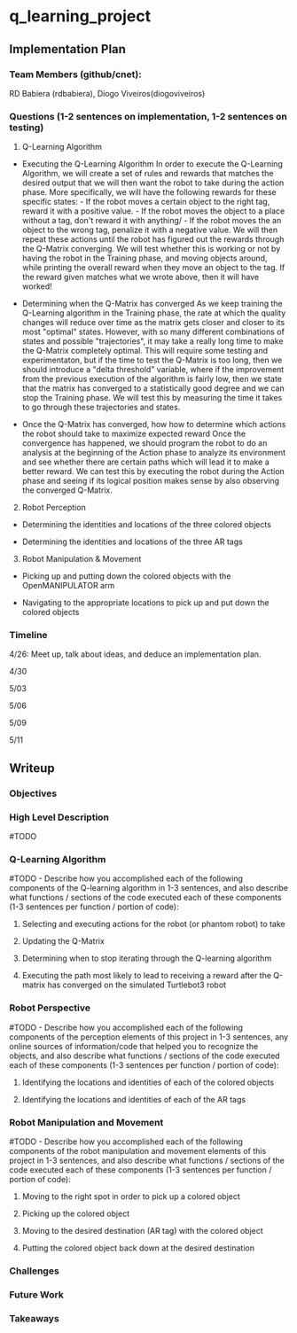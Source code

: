 # q_learning_project
## Implementation Plan

### Team Members (github/cnet):
RD Babiera (rdbabiera), Diogo Viveiros(diogoviveiros)

### Questions (1-2 sentences on implementation, 1-2 sentences on testing)
1. Q-Learning Algorithm
- Executing the Q-Learning Algorithm
    In order to execute the Q-Learning Algorithm, we will create a set of rules and rewards that matches the desired output that we will then want the robot to take during the action phase. More specifically, we will have the following rewards for these specific states: 
      - If the robot moves a certain object to the right tag, reward it with a positive value.
      - If the robot moves the object to a place without a tag, don't reward it with anything/
      - If the robot moves the an object to the wrong tag, penalize it with a negative value. 
    We will then repeat these actions until the robot has figured out the rewards through the Q-Matrix converging. We will test whether this is working or not by having the robot in the Training phase, and moving objects around, while printing the overall reward when they move an object to the tag. If the reward given matches what we wrote above, then it will have worked!

- Determining when the Q-Matrix has converged
  As we keep training the Q-Learning algorithm in the Training phase, the rate at which the quality changes will reduce over time as the matrix gets closer and closer to its most "optimal" states. However, with so many different combinations of states and possible "trajectories", it may take a really long time to make the Q-Matrix completely optimal. This will require some testing and experimentaton, but if the time to test the Q-Matrix is too long, then we should introduce a "delta threshold" variable, where if the improvement from the previous execution of the algorithm is fairly low, then we state that the matrix has converged to a statistically good degree and we can stop the Training phase. We will test this by measuring the time it takes to go through these trajectories and states. 

- Once the Q-Matrix has converged, how how to determine which actions the robot 
should take to maximize expected reward
  Once the convergence has happened, we should program the robot to do an analysis at the beginning of the Action phase to analyze its environment and see whether there are certain paths which will lead it to make a better reward. We can test this by executing the robot during the Action phase and seeing if its logical position makes sense by also observing the converged Q-Matrix. 

2. Robot Perception
- Determining the identities and locations of the three colored objects

- Determining the identities and locations of the three AR tags

3. Robot Manipulation & Movement
- Picking up and putting down the colored objects with the OpenMANIPULATOR arm

- Navigating to the appropriate locations to pick up and put down the colored 
objects

### Timeline
4/26: Meet up, talk about ideas, and deduce an implementation plan. 

4/30

5/03

5/06

5/09

5/11

## Writeup
### Objectives

### High Level Description
#TODO 

### Q-Learning Algorithm
#TODO - Describe how you accomplished each of the following components of the 
Q-learning algorithm in 1-3 sentences, and also describe what functions / 
sections of the code executed each of these components (1-3 sentences per 
function / portion of code): 

1. Selecting and executing actions for the robot (or phantom robot) to take

2. Updating the Q-Matrix

3. Determining when to stop iterating through the Q-learning algorithm

4. Executing the path most likely to lead to receiving a reward after the 
Q-matrix has converged on the simulated Turtlebot3 robot

### Robot Perspective
#TODO - Describe how you accomplished each of the following components of the 
perception elements of this project in 1-3 sentences, any online sources of 
information/code that helped you to recognize the objects, and also describe what 
functions / sections of the code executed each of these components (1-3 sentences 
per function / portion of code): 

1. Identifying the locations and identities of each of the colored objects

2. Identifying the locations and identities of each of the AR tags

### Robot Manipulation and Movement
#TODO - Describe how you accomplished each of the following components of the 
robot manipulation and movement elements of this project in 1-3 sentences, and 
also describe what functions / sections of the code executed each of these 
components (1-3 sentences per function / portion of code): 

1. Moving to the right spot in order to pick up a colored object

2. Picking up the colored object

3. Moving to the desired destination (AR tag) with the colored object

4. Putting the colored object back down at the desired destination

### Challenges

### Future Work

### Takeaways
